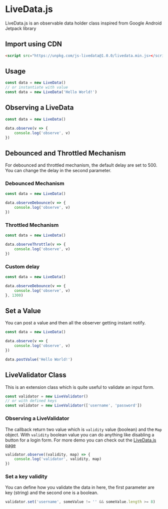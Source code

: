 # LiveData.js

LiveData.js is an observable data holder class inspired from Google Android Jetpack library

## Import using CDN

```html
<script src="https://unpkg.com/js-livedata@1.0.0/livedata.min.js></script>
```

## Usage

```js
const data = new LiveData()
// or instantiate with value
const data = new LiveData('Hello World!')
```

## Observing a LiveData

```js
const data = new LiveData()

data.observe(v => {
    console.log('observe', v)
})
```

## Debounced and Throttled Mechanism

For debounced and throttled mechanism, the default delay are set to 500. You can change the delay in the second parameter.

### Debounced Mechanism

```js
const data = new LiveData()

data.observeDebounce(v => {
    console.log('observe', v)
})
```

### Throttled Mechanism

```js
const data = new LiveData()

data.observeThrottle(v => {
    console.log('observe', v)
})
```

### Custom delay

```js
const data = new LiveData()

data.observeDebounce(v => {
    console.log('observe', v)
}, 1300)
```

## Set a Value

You can post a value and then all the observer getting instant notify.

```js
const data = new LiveData()

data.observe(v => {
    console.log('observe', v)
})

data.postValue('Hello World!')
```

## LiveValidator Class

This is an extension class which is quite useful to validate an input form.

```js
const validator = new LiveValidator()
// or with defined keys
const validator = new LiveValidator(['username', 'password'])
```

### Observing a LiveValidator

The callback return two value which is `validity` value (boolean) and the `Map` object.
With `validity` boolean value you can do anything like disabling a button for a login form.
For more demo you can check out the [LiveData.js page](https://diolan12.github.io/livedata/)

```js
validator.observe((validity, map) => {
    console.log('validator', validity, map)
})
```

### Set a key validity

You can define how you validate the data in here, the first parameter are key (string) and the second one is a boolean.

```js
validator.set('username', someValue != '' && someValue.length >= 8)
```
